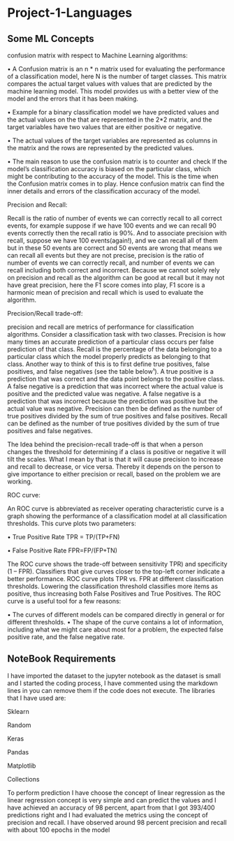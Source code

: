 # Project-1-Languages

## Some ML Concepts

confusion matrix with respect to Machine 
Learning algorithms:

• A Confusion matrix is an n * n matrix used for evaluating the performance of a 
classification model, here N is the number of target classes. This matrix compares 
the actual target values with values that are predicted by the machine learning 
model. This model provides us with a better view of the model and the errors that 
it has been making.

• Example for a binary classification model we have predicted values and the 
actual values on the that are represented in the 2*2 matrix, and the target 
variables have two values that are either positive or negative.

• The actual values of the target variables are represented as columns in the 
matrix and the rows are represented by the predicted values.

• The main reason to use the confusion matrix is to counter and check If the 
model’s classification accuracy is biased on the particular class, which might be 
contributing to the accuracy of the model. This is the time when the Confusion 
matrix comes in to play. Hence confusion matrix can find the inner details and 
errors of the classification accuracy of the model.



Precision and Recall:

Recall is the ratio of number of events we can correctly recall to all correct events, 
for example suppose if we have 100 events and we can recall 90 events correctly 
then the recall ratio is 90%. And to associate precision with recall, suppose we 
have 100 events(again!), and we can recall all of them but in these 50 events are 
correct and 50 events are wrong that means we can recall all events but they are 
not precise, precision is the ratio of number of events we can correctly recall, and 
number of events we can recall including both correct and incorrect. Because we 
cannot solely rely on precision and recall as the algorithm can be good at recall but 
it may not have great precision, here the F1 score comes into play, F1 score is a
harmonic mean of precision and recall which is used to evaluate the algorithm.


Precision/Recall trade-off:

precision and recall are metrics of performance for classification algorithms. 
Consider a classification task with two classes. Precision is how many times an 
accurate prediction of a particular class occurs per false prediction of that class. 
Recall is the percentage of the data belonging to a particular class which the model 
properly predicts as belonging to that class. Another way to think of this is to first 
define true positives, false positives, and false negatives (see the table below¹). A 
true positive is a prediction that was correct and the data point belongs to the 
positive class. A false negative is a prediction that was incorrect where the actual 
value is positive and the predicted value was negative. A false negative is a 
prediction that was incorrect because the prediction was positive but the actual 
value was negative. Precision can then be defined as the number of true positives 
divided by the sum of true positives and false positives. Recall can be defined as 
the number of true positives divided by the sum of true positives and false 
negatives.

The Idea behind the precision-recall trade-off is that when a person changes the 
threshold for determining if a class is positive or negative it will tilt the scales. 
What I mean by that is that it will cause precision to increase and recall to 
decrease, or vice versa. Thereby it depends on the person to give importance to 
either precision or recall, based on the problem we are working. 


ROC curve:

An ROC curve is abbreviated as receiver operating characteristic curve is a graph 
showing the performance of a classification model at all classification thresholds. 
This curve plots two parameters:

• True Positive Rate TPR = TP/(TP+FN)

• False Positive Rate FPR=FP/(FP+TN)


The ROC curve shows the trade-off between sensitivity TPR) and specificity (1 –
FPR). Classifiers that give curves closer to the top-left corner indicate a better 
performance. ROC curve plots TPR vs. FPR at different classification thresholds. 
Lowering the classification threshold classifies more items as positive, thus 
increasing both False Positives and True Positives. The ROC curve is a useful tool 
for a few reasons: 

• The curves of different models can be compared directly in general or for 
different thresholds.
• The shape of the curve contains a lot of information, including what we might 
care about most for a problem, the expected false positive rate, and the false 
negative rate.



























## NoteBook Requirements






I have imported the dataset to the jupyter notebook as the dataset is small and I started the coding 
process, I have commented using the markdown lines in you can remove them if the code does not 
execute.
The libraries that I have used are:

Sklearn

Random

Keras

Pandas

Matplotlib

Collections

To perform prediction I have choose the concept of linear regression as the linear regression concept 
is very simple and can predict the values and I have achieved an accuracy of 98 percent, apart from 
that I got 393/400 predictions right and I had evaluated the metrics using the concept of precision
and recall. I have observed around 98 percent precision and recall with about 100 epochs in the 
model











































